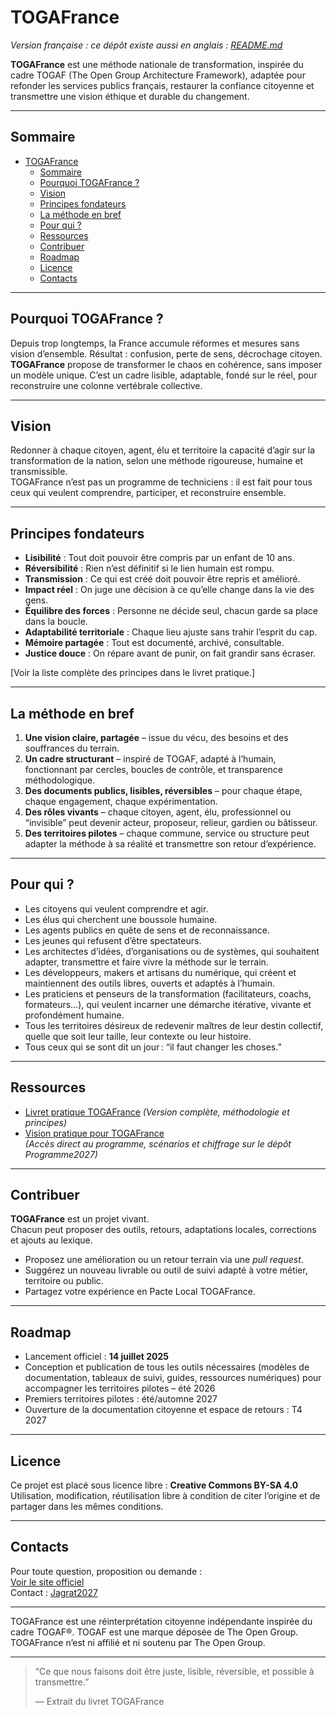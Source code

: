 # TOGAFrance
_Version française : ce dépôt existe aussi en anglais : [README.md](./README.md)_

**TOGAFrance** est une méthode nationale de transformation, inspirée du cadre TOGAF (The Open Group Architecture Framework), adaptée pour refonder les services publics français, restaurer la confiance citoyenne et transmettre une vision éthique et durable du changement.

---

## Sommaire

- [TOGAFrance](#togafrance)
  - [Sommaire](#sommaire)
  - [Pourquoi TOGAFrance ?](#pourquoi-togafrance)
  - [Vision](#vision)
  - [Principes fondateurs](#principes-fondateurs)
  - [La méthode en bref](#la-méthode-en-bref)
  - [Pour qui ?](#pour-qui)
  - [Ressources](#ressources)
  - [Contribuer](#contribuer)
  - [Roadmap](#roadmap)
  - [Licence](#licence)
  - [Contacts](#contacts)

---

## Pourquoi TOGAFrance ?

Depuis trop longtemps, la France accumule réformes et mesures sans vision d’ensemble. Résultat : confusion, perte de sens, décrochage citoyen.  
**TOGAFrance** propose de transformer le chaos en cohérence, sans imposer un modèle unique. C’est un cadre lisible, adaptable, fondé sur le réel, pour reconstruire une colonne vertébrale collective.

---

## Vision

Redonner à chaque citoyen, agent, élu et territoire la capacité d’agir sur la transformation de la nation, selon une méthode rigoureuse, humaine et transmissible.  
TOGAFrance n’est pas un programme de techniciens : il est fait pour tous ceux qui veulent comprendre, participer, et reconstruire ensemble.

---

## Principes fondateurs

- **Lisibilité** : Tout doit pouvoir être compris par un enfant de 10 ans.
- **Réversibilité** : Rien n’est définitif si le lien humain est rompu.
- **Transmission** : Ce qui est créé doit pouvoir être repris et amélioré.
- **Impact réel** : On juge une décision à ce qu’elle change dans la vie des gens.
- **Équilibre des forces** : Personne ne décide seul, chacun garde sa place dans la boucle.
- **Adaptabilité territoriale** : Chaque lieu ajuste sans trahir l’esprit du cap.
- **Mémoire partagée** : Tout est documenté, archivé, consultable.
- **Justice douce** : On répare avant de punir, on fait grandir sans écraser.

[Voir la liste complète des principes dans le livret pratique.]

---

## La méthode en bref

1. **Une vision claire, partagée** – issue du vécu, des besoins et des souffrances du terrain.
2. **Un cadre structurant** – inspiré de TOGAF, adapté à l’humain, fonctionnant par cercles, boucles de contrôle, et transparence méthodologique.
3. **Des documents publics, lisibles, réversibles** – pour chaque étape, chaque engagement, chaque expérimentation.
4. **Des rôles vivants** – chaque citoyen, agent, élu, professionnel ou “invisible” peut devenir acteur, proposeur, relieur, gardien ou bâtisseur.
5. **Des territoires pilotes** – chaque commune, service ou structure peut adapter la méthode à sa réalité et transmettre son retour d’expérience.

---

## Pour qui ?

- Les citoyens qui veulent comprendre et agir.
- Les élus qui cherchent une boussole humaine.
- Les agents publics en quête de sens et de reconnaissance.
- Les jeunes qui refusent d’être spectateurs.
- Les architectes d’idées, d’organisations ou de systèmes, qui souhaitent adapter, transmettre et faire vivre la méthode sur le terrain.
- Les développeurs, makers et artisans du numérique, qui créent et maintiennent des outils libres, ouverts et adaptés à l’humain.
- Les praticiens et penseurs de la transformation (facilitateurs, coachs, formateurs…), qui veulent incarner une démarche itérative, vivante et profondément humaine.
- Tous les territoires désireux de redevenir maîtres de leur destin collectif, quelle que soit leur taille, leur contexte ou leur histoire.
- Tous ceux qui se sont dit un jour : “il faut changer les choses.”



---

## Ressources

- [Livret pratique TOGAFrance](./medias/TOGAFrance_Livret_Pratique.pdf)
  *(Version complète, méthodologie et principes)*
- [Vision pratique pour TOGAFrance](https://github.com/Jagrat2027/Programme2027)  
  *(Accès direct au programme, scénarios et chiffrage sur le dépôt Programme2027)*

---

## Contribuer

**TOGAFrance** est un projet vivant.  
Chacun peut proposer des outils, retours, adaptations locales, corrections et ajouts au lexique.

- Proposez une amélioration ou un retour terrain via une _pull request_.
- Suggérez un nouveau livrable ou outil de suivi adapté à votre métier, territoire ou public.
- Partagez votre expérience en Pacte Local TOGAFrance.

---

## Roadmap

- Lancement officiel : **14 juillet 2025**
- Conception et publication de tous les outils nécessaires (modèles de documentation, tableaux de suivi, guides, ressources numériques) pour accompagner les territoires pilotes – été 2026
- Premiers territoires pilotes : été/automne 2027
- Ouverture de la documentation citoyenne et espace de retours : T4 2027

---

## Licence

Ce projet est placé sous licence libre : **Creative Commons BY-SA 4.0**  
Utilisation, modification, réutilisation libre à condition de citer l’origine et de partager dans les mêmes conditions.

---

## Contacts

Pour toute question, proposition ou demande :  
[Voir le site officiel](https://jagrat.fr)  
Contact : [Jagrat2027](mailto:jagrat2027@gmail.com)

---

TOGAFrance est une réinterprétation citoyenne indépendante inspirée du cadre TOGAF®. TOGAF est une marque déposée de The Open Group. TOGAFrance n’est ni affilié et ni soutenu par The Open Group.

---

> “Ce que nous faisons doit être juste, lisible, réversible, et possible à transmettre.”
> 
> — Extrait du livret TOGAFrance
